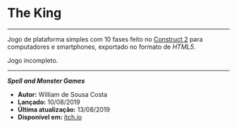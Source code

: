 # The King
---
Jogo de plataforma simples com 10 fases feito no [Construct 2](https://www.construct.net/en/construct-2/download) para computadores e smartphones, exportado no formato de _HTML5_.

Jogo incompleto.

---
_**Spell and Monster Games**_
- **Autor:** William de Sousa Costa
- **Lançado:** 10/08/2019
- **Última atualização:** 13/08/2019
- **Disponível em:** [itch.io](https://spell-and-monster-games.itch.io/the-king)